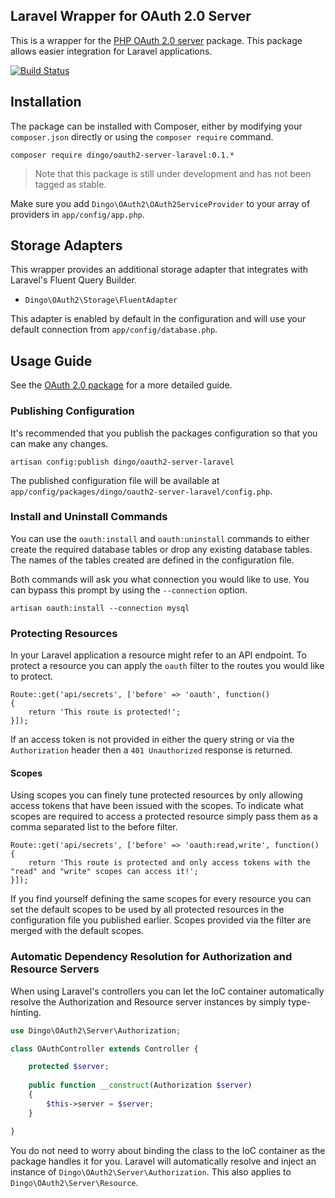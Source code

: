 ## Laravel Wrapper for OAuth 2.0 Server

This is a wrapper for the [PHP OAuth 2.0 server](https://github.com/dingo/oauth2-server) package. This package allows easier integration for Laravel applications.

[![Build Status](https://travis-ci.org/dingo/oauth2-server-laravel.svg?branch=master)](https://travis-ci.org/dingo/oauth2-server-laravel)

## Installation

The package can be installed with Composer, either by modifying your `composer.json` directly or using the `composer require` command.

```
composer require dingo/oauth2-server-laravel:0.1.*
```

> Note that this package is still under development and has not been tagged as stable.

Make sure you add `Dingo\OAuth2\OAuth2ServiceProvider` to your array of providers in `app/config/app.php`.

## Storage Adapters

This wrapper provides an additional storage adapter that integrates with Laravel's Fluent Query Builder.

- `Dingo\OAuth2\Storage\FluentAdapter`

This adapter is enabled by default in the configuration and will use your default connection from `app/config/database.php`.

## Usage Guide

See the [OAuth 2.0 package](https://github.com/dingo/oauth2-server) for a more detailed guide.

### Publishing Configuration

It's recommended that you publish the packages configuration so that you can make any changes.

```
artisan config:publish dingo/oauth2-server-laravel
```

The published configuration file will be available at `app/config/packages/dingo/oauth2-server-laravel/config.php`.

### Install and Uninstall Commands

You can use the `oauth:install` and `oauth:uninstall` commands to either create the required database tables or drop any existing database tables. The names of the tables created are defined in the configuration file.

Both commands will ask you what connection you would like to use. You can bypass this prompt by using the `--connection` option.

```
artisan oauth:install --connection mysql
```

### Protecting Resources

In your Laravel application a resource might refer to an API endpoint. To protect a resource you can apply the `oauth` filter to the routes you would like to protect.

```
Route::get('api/secrets', ['before' => 'oauth', function()
{
	return 'This route is protected!';
}]);
```

If an access token is not provided in either the query string or via the `Authorization` header then a `401 Unauthorized` response is returned.

#### Scopes

Using scopes you can finely tune protected resources by only allowing access tokens that have been issued with the scopes. To indicate what scopes are required to access a protected resource simply pass them as a comma separated list to the before filter.

```
Route::get('api/secrets', ['before' => 'oauth:read,write', function()
{
	return 'This route is protected and only access tokens with the "read" and "write" scopes can access it!';
}]);
```

If you find yourself defining the same scopes for every resource you can set the default scopes to be used by all protected resources in the configuration file you published earlier. Scopes provided via the filter are merged with the default scopes.

### Automatic Dependency Resolution for Authorization and Resource Servers

When using Laravel's controllers you can let the IoC container automatically resolve the Authorization and Resource server instances by simply type-hinting.

```php
use Dingo\OAuth2\Server\Authorization;

class OAuthController extends Controller {

	protected $server;
	
	public function __construct(Authorization $server)
	{
		$this->server = $server;
	}

}
```

You do not need to worry about binding the class to the IoC container as the package handles it for you. Laravel will automatically resolve and inject an instance of `Dingo\OAuth2\Server\Authorization`. This also applies to `Dingo\OAuth2\Server\Resource`.